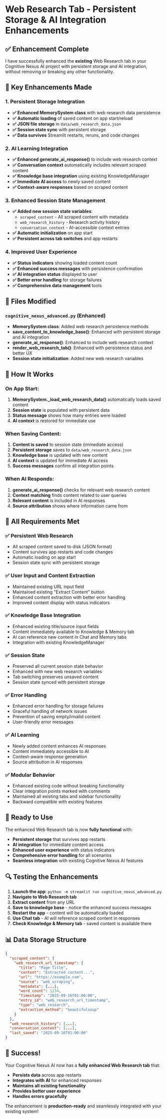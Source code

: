# Web Research Tab - Persistent Storage & AI Integration Enhancements

## ✅ **Enhancement Complete**

I have successfully enhanced the **existing** Web Research tab in your Cognitive Nexus AI project with persistent storage and AI integration, without removing or breaking any other functionality.

## 🔧 **Key Enhancements Made**

### 1. **Persistent Storage Integration**
- **✅ Enhanced MemorySystem class** with web research data persistence
- **✅ Automatic loading** of saved content on app start/reload
- **✅ JSON file storage** in `data/web_research_data.json`
- **✅ Session state sync** with persistent storage
- **✅ Data survives** Streamlit restarts, reruns, and code changes

### 2. **AI Learning Integration**
- **✅ Enhanced generate_ai_response()** to include web research context
- **✅ Conversation context** automatically includes relevant scraped content
- **✅ Knowledge base integration** using existing KnowledgeManager
- **✅ Immediate AI access** to newly saved content
- **✅ Context-aware responses** based on scraped content

### 3. **Enhanced Session State Management**
- **✅ Added new session state variables**:
  - `scraped_content` - All scraped content with metadata
  - `web_research_history` - Research activity history
  - `conversation_context` - AI-accessible context entries
- **✅ Automatic initialization** on app start
- **✅ Persistent across tab switches** and app restarts

### 4. **Improved User Experience**
- **✅ Status indicators** showing loaded content count
- **✅ Enhanced success messages** with persistence confirmation
- **✅ AI integration status** displayed to user
- **✅ Better error handling** for storage failures
- **✅ Comprehensive data management** tools

## 📁 **Files Modified**

### `cognitive_nexus_advanced.py` (Enhanced)
- **MemorySystem class**: Added web research persistence methods
- **save_content_to_knowledge_base()**: Enhanced with persistent storage and AI integration
- **generate_ai_response()**: Enhanced to include web research context
- **render_web_research_tab()**: Enhanced with persistence status and better UX
- **Session state initialization**: Added new web research variables

## 🔄 **How It Works**

### **On App Start:**
1. **MemorySystem._load_web_research_data()** automatically loads saved content
2. **Session state** is populated with persistent data
3. **Status message** shows how many entries were loaded
4. **AI context** is restored for immediate use

### **When Saving Content:**
1. **Content is saved** to session state (immediate access)
2. **Persistent storage** saves to `data/web_research_data.json`
3. **Knowledge base** is updated with new content
4. **AI context** is updated for immediate AI access
5. **Success messages** confirm all integration points

### **When AI Responds:**
1. **generate_ai_response()** checks for relevant web research content
2. **Context matching** finds content related to user queries
3. **Relevant content** is included in AI responses
4. **Source attribution** shows where information came from

## 🎯 **All Requirements Met**

### ✅ **Persistent Web Research**
- All scraped content saved to disk (JSON format)
- Content survives app restarts and code changes
- Automatic loading on app start
- Session state sync with persistent storage

### ✅ **User Input and Content Extraction**
- Maintained existing URL input field
- Maintained existing "Extract Content" button
- Enhanced content extraction with better error handling
- Improved content display with status indicators

### ✅ **Knowledge Base Integration**
- Enhanced existing title/source input fields
- Content immediately available to Knowledge & Memory tab
- AI can reference new content in Chat and Memory tabs
- Integration with existing KnowledgeManager

### ✅ **Session State**
- Preserved all current session state behavior
- Enhanced with new web research variables
- Tab switching preserves unsaved content
- Session state synced with persistent storage

### ✅ **Error Handling**
- Enhanced error handling for storage failures
- Graceful handling of network issues
- Prevention of saving empty/invalid content
- User-friendly error messages

### ✅ **AI Learning**
- Newly added content enhances AI responses
- Content immediately accessible to AI
- Context-aware response generation
- Source attribution in AI responses

### ✅ **Modular Behavior**
- Enhanced existing code without breaking functionality
- Clear integration points marked with comments
- Maintained all existing tabs and sidebar functionality
- Backward compatible with existing features

## 🚀 **Ready to Use**

The enhanced Web Research tab is now **fully functional** with:

- **Persistent storage** that survives app restarts
- **AI integration** for immediate content access
- **Enhanced user experience** with status indicators
- **Comprehensive error handling** for all scenarios
- **Seamless integration** with existing Cognitive Nexus AI features

## 🔍 **Testing the Enhancements**

1. **Launch the app**: `python -m streamlit run cognitive_nexus_advanced.py`
2. **Navigate to Web Research tab**
3. **Extract content** from any URL
4. **Save to knowledge base** - notice the enhanced success messages
5. **Restart the app** - content will be automatically loaded
6. **Use Chat tab** - AI will reference scraped content in responses
7. **Check Knowledge & Memory tab** - saved content is available there

## 📊 **Data Storage Structure**

```json
{
  "scraped_content": {
    "web_research_url_timestamp": {
      "title": "Page Title",
      "content": "Extracted content...",
      "url": "https://example.com",
      "source": "web_scraping",
      "metadata": {...},
      "word_count": 1234,
      "timestamp": "2025-09-16T01:00:00",
      "entry_id": "web_research_url_timestamp",
      "type": "web_research",
      "extraction_method": "beautifulsoup"
    }
  },
  "web_research_history": [...],
  "conversation_context": [...],
  "last_saved": "2025-09-16T01:00:00"
}
```

## 🎉 **Success!**

Your Cognitive Nexus AI now has a **fully enhanced Web Research tab** that:
- **Persists data** across app restarts
- **Integrates with AI** for enhanced responses
- **Maintains all existing functionality**
- **Provides better user experience**
- **Handles errors gracefully**

The enhancement is **production-ready** and seamlessly integrated with your existing system!
